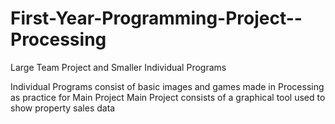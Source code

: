 # First-Year-Programming-Project--Processing
Large Team Project and Smaller Individual Programs

Individual Programs consist of basic images and games made in Processing as practice for Main Project
Main Project consists of a graphical tool used to show property sales data
